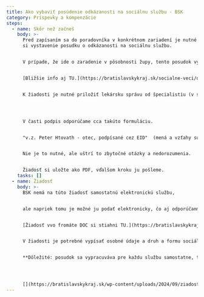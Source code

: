```yaml
---
title: Ako vybaviť posúdenie odkázanosti na sociálnu službu - BSK
category: Príspevky a kompenzácie
steps:
  - name: Skôr než začneš
    body: >-
      Pred zapísaním sa do poradovníka v konkrétnom zariadení je nutné vybaviť
      si vystavenie posudku o odkázanosti na sociálnu službu.


      V prípade, že ide o zaradenie v pôsobnosti župy, tento posudok vydáva župa.


      [Bližšie info aj TU.](https://bratislavskykraj.sk/socialne-veci/otazky-a-odpovede/posudenie-odkazanosti-na-socialnu-sluzbu-a-zabezpecenie-poskytovania-socialnej-sluzby/)


      K žiadosti je nutné priložiť lekársku správu od špecialistiu (v súvislosti s autizmom psychiatra) nie staršiu ako 6 mesiacov!!




      V časti podpis odporúčame cca takúto formuláciu.


      "v.z. Peter Htovath - otec, podpísané cez EID"  (mená a vzťahy sú vzorové!!)


      Nie je to nutné, ale uštrí to zbytočné otázky a nedorozumenia.


      Žiadosť si uložte ako PDF, vďalšom kroku ju pošleme.
    tasks: []
  - name: Žiadosť
    body: >-
      BSK nemá na túto žiadosť samostatnú elektronickú službu,


      ale napriek tomu je možné ju podať elektronicky, čo aj odporúčanme.


      [Žiadosť vvo fromáte DOC si stiahni TU.](https://bratislavskykraj.sk/wp-content/uploads/2024/09/ziadost-o-posudenie-odkazanosti-1.doc)


      V žiadosti je potrebné vypísať osobné údaje a druh a formu sociálnej služby.


      **Dôležité: posudok sa vypracuváva pre každu službu samostatne, tzn ak sa chcete hlásiť na špecializované zariadenie aj domov sociálnych služieb, musíte podať dve žiadosti.**




      [](https://bratislavskykraj.sk/wp-content/uploads/2024/09/ziadost-o-posudenie-odkazanosti-1.doc)
---
```

